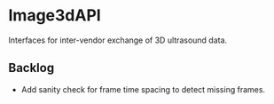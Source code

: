 # Image3dAPI
Interfaces for inter-vendor exchange of 3D ultrasound data.

## Backlog
* Add sanity check for frame time spacing to detect missing frames.
